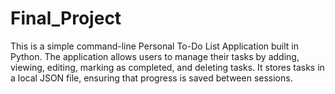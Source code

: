 # Final_Project
This is a simple command-line Personal To-Do List Application built in Python. The application allows users to manage their tasks by adding, viewing, editing, marking as completed, and deleting tasks. It stores tasks in a local JSON file, ensuring that progress is saved between sessions.
